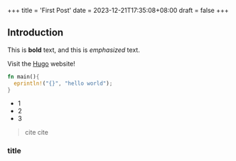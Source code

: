 +++
title = 'First Post'
date = 2023-12-21T17:35:08+08:00
draft = false
+++

## Introduction

This is **bold** text, and this is *emphasized* text.

Visit the [Hugo](https://gohugo.io) website!


```rust
fn main(){
  eprintln!("{}", "hello world");
}
```

- 1
- 2
- 3

> cite 
> cite

### title
